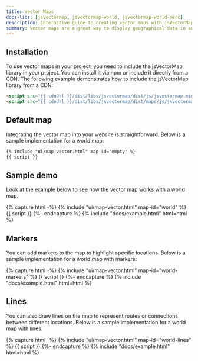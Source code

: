 ```yaml
---
title: Vector Maps
docs-libs: [jsvectormap, jsvectormap-world, jsvectormap-world-merc]
description: Interactive guide to creating vector maps with jsVectorMap.
summary: Vector maps are a great way to display geographical data in an interactive and visually appealing way. Learn how to create vector maps with jsVectorMap.
---
```


## Installation

To use vector maps in your project, you need to include the jsVectorMap library in your project. You can install it via npm or include it directly from a CDN. The following example demonstrates how to include the jsVectorMap library from a CDN:

```html
<script src="{{ cdnUrl }}/dist/libs/jsvectormap/dist/js/jsvectormap.min.js"></script>
<script src="{{ cdnUrl }}/dist/libs/jsvectormap/dist/maps/js/jsvectormap-world.js"></script>
```

## Default map

Integrating the vector map into your website is straightforward. Below is a sample implementation for a world map:

```html
{% include "ui/map-vector.html" map-id="empty" %}
{{ script }}
```

## Sample demo

Look at the example below to see how the vector map works with a world map.

{% capture html -%}
{% include "ui/map-vector.html" map-id="world" %}
{{ script }}
{%- endcapture %}
{% include "docs/example.html" html=html %}

## Markers

You can add markers to the map to highlight specific locations. Below is a sample implementation for a world map with markers:

{% capture html -%}
{% include "ui/map-vector.html" map-id="world-markers" %}
{{ script }}
{%- endcapture %}
{% include "docs/example.html" html=html %}

## Lines 

You can also draw lines on the map to represent routes or connections between different locations. Below is a sample implementation for a world map with lines:

{% capture html -%}
{% include "ui/map-vector.html" map-id="world-lines" %}
{{ script }}
{%- endcapture %}
{% include "docs/example.html" html=html %}